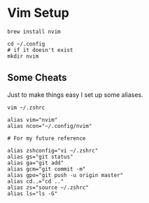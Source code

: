 # Vim Setup

```
brew install nvim
```
```
cd ~/.config
# if it doesn't exist
mkdir nvim
```
## Some Cheats
Just to make things easy I set up some aliases.

```
vim ~/.zshrc
```
```
alias vim="nvim"
alias ncon="~/.config/nvim"

# For my future reference

alias zshconfig="vi ~/.zshrc"
alias gs="git status"
alias ga="git add"
alias gcm="git commit -m"
alias gpo="git push -u origin master"
alias cd..="cd .."
alias zs="source ~/.zshrc"
alias ls="ls -G"
```
